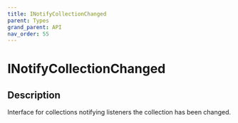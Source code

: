 ```yaml
---
title: INotifyCollectionChanged
parent: Types
grand_parent: API
nav_order: 55
---
```


# INotifyCollectionChanged

## Description

Interface for collections notifying listeners the collection has been changed.
